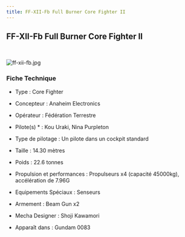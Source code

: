```yaml
---
title: FF-XII-Fb Full Burner Core Fighter II
---
```


FF-XII-Fb Full Burner Core Fighter II
-------------------------------------


 


![ff-xii-fb.jpg](/images/stories/saga/gundam0083/images/mechas/ff-xii-fb.jpg)


### Fiche Technique


- Type : Core Fighter  
- Concepteur : Anaheim Electronics  
- Opérateur : Fédération Terrestre  
- Pilote(s) * : Kou Uraki, Nina Purpleton  
- Type de pilotage : Un pilote dans un cockpit standard  
- Taille : 14.30 mètres  
- Poids : 22.6 tonnes  
- Propulsion et performances : Propulseurs x4 (capacité 45000kg), accélération de 7.96G  
- Equipements Spéciaux : Senseurs  
- Armement : Beam Gun x2  
  
  
- Mecha Designer : Shoji Kawamori  
- Apparaît dans : Gundam 0083

